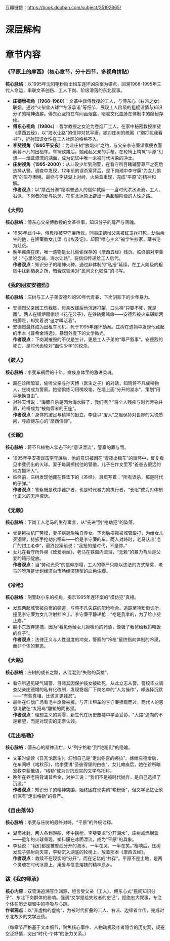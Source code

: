 豆瓣链接：https://book.douban.com/subject/35192665/

# 深层解构


# 章节内容
### **《平原上的摩西》（核心章节，分十四节，多视角拼贴）**  
**核心脉络**：以1995年沈阳艳粉街出租车连环凶杀案为锚点，回溯1968-1995年三代人命运，串联文革创伤、工人下岗、阶级滑落的东北叙事。  
- **庄德增视角（1968-1980）**：文革中救傅教授的工人，与傅东心（右派之女）联姻。通过“火柴盒火球”“冬泳承诺”等细节，展现工人阶级的粗粝温情与知识分子的精神洁癖。傅东心坚持在车间画烟盒，暗喻文化血脉在体制中的隐秘存续。  
- **傅东心视角（1980s）**：哲学教授之女沦为卷烟厂工人，在家中秘密教授李斐《摩西五经》，以“海水让路”的信仰对抗平庸。她对庄树的疏离（“别打扰我看书”），折射知识女性在工人社区的格格不入。  
- **李斐视角（1995平安夜）**：为赴庄树“放焰火”之约，与父亲李守廉误乘便衣警察蒋不凡的出租车。车祸致瘫后，她藏起父亲的手枪，在轮椅上构筑“平原”幻想——烟盒漂流的湖面，成为记忆中唯一未被时代污染的净土。  
- **庄树视角（1995-2000）**：从斗殴少年到刑警，在看守所目睹辅警尊严之死后选择从警。调查中发现，12年前的误杀案背后，是下岗潮中李守廉“为女儿偷药”的生存困境。最终与李斐湖上对峙，火柴盒重现，完成“平原”的精神和解。  
**作者观点**：以“摩西分海”隐喻普通人的信仰救赎——当时代洪水流淌，工人、右派、下岗者的爱与执念，在东北冰原上辟出一条超越阶级的人性之路。


### **《大师》**  
**核心脉络**：傅东心父亲傅教授的文革往事，知识分子的尊严与落魄。  
- 1968年武斗中，傅教授被李守廉所救，同事庄德增父亲被红卫兵打死。劫后余生的他，在陋室教女儿读《出埃及记》，却因“唯心主义”被学生抄家，藏书沦为灶纸。  
- 晚年瘫痪在床，唯一遗物是女儿偷偷保存的《摩西五经》残页。临终前对李斐说：“心里的念诚，海水让路”，将信仰传递给工人后代。  
**作者观点**：知识分子的精神火种，通过非体制的“私授”延续，在工人阶级的粗粝中找到栖身之所，暗合双雪涛对“民间文化韧性”的书写。


### **《我的朋友安德烈》**  
**核心脉络**：庄树与工人子弟安德烈的90年代青春，下岗阴影下的少年暴力。  
- 安德烈父亲因工伤截肢，母亲改嫁后他沉迷打架，口头禅“只要不死，就是赢”。两人在锅炉房偷烧《花花公子》，在铁轨旁赌命——安德烈被火车碾断两根脚趾，却笑着说“这才叫活着”。  
- 安德烈最终成为出租车司机，死于1995年连环劫案。庄树在遗物中发现他藏起的半本《普希金诗选》，暴烈外表下的文学微光。  
**作者观点**：下岗潮摧毁的不仅是生计，更是工人子弟的“尊严叙事”。安德烈的死亡，是时代齿轮对“血性少年”的绞杀。


### **《跛人》**  
**核心脉络**：李斐车祸后的十年，瘫痪身体里的激进灵魂。  
- 藏在诊所暗室，偷听父亲与孙天博（医生之子）的对话，知晓蒋不凡成植物人，庄树成为警察。她偷偷练习用嘴咬笔，在墙上画“分开的湖水”，策划“用手枪换自由”。  
- 对孙天博说：“海豚自杀是因为海水脏了，我们呢？”将个人残疾与时代污染并置，轮椅成为“被侮辱者的王座”。  
**作者观点**：身体的跛足与精神的挺立，李斐以“废人”之躯保持对世界的尖锐质问，呼应傅东心的“摩西信仰”。


### **《长眠》**  
**核心脉络**：蒋不凡植物人状态下的“意识漂流”，警察的罪与罚。  
- 1995年平安夜误击李守廉后，他的意识被困在“雪夜出租车”的循环中，反复看见李斐扔出的火球。妻子每周擦拭他的警徽，儿子在作文里写“爸爸去很远的地方抓坏人”。  
- 临终前，庄树发现他藏在鞋垫下的《圣经》，扉页写着：“所有误杀，都是时代的子弹。”  
**作者观点**：警察既是秩序维护者，也是时代暴力的执行者，“长眠”成为对体制化正义的无声控诉。


### **《无赖》**  
**核心脉络**：下岗工人老马的生存寓言，从“先进”到“抢劫犯”的坠落。  
- 曾是拖拉机厂劳模，妻子病逝后独自养女。下岗后摆摊被城管殴打，为给女儿买钢琴，持扳手抢劫出租车——恰是李守廉的车。两人对峙时，老马认出“老厂的钳工老李”，最终投案前说：“我抢的是时代，不是你。”  
- 女儿在看守所外弹《致爱丽丝》，老马在铁窗内流泪，“无赖”的暴力背后是父爱的畸形绽放。  
**作者观点**：当“劳动光荣”的信仰崩塌，工人的尊严只能以违法的方式祭奠，老马的堕落是计划经济向市场经济转型的血色注脚。


### **《冷枪》**  
**核心脉络**：刑警赵小东的视角，揭示1995年连环案的“模仿犯”真相。  
- 发现两起城管被杀案的弹道，与蒋不凡失踪的配枪吻合。追踪至艳粉街诊所，撞见李守廉为女儿注射杜冷丁。李守廉平静递枪：“枪是我拿的，为了给小斐止疼。”  
- 赵小东放弃逮捕，因为“看见他给女儿擦嘴角的药渍，像极了我爸给我妈喂饭的样子”。  
**作者观点**：法律正义与人性温度的冲突，警察的“冷枪”最终指向体制的冷漠，而非个体的罪恶。


### **《大路》**  
**核心脉络**：庄树的成长之路，从混混到“失败的英雄”。  
- 看守所遇见硬气辅警，目睹其因保护妓女被砍死，从此立志从警。警校毕业调查父亲庄德增的私有化改制，发现卷烟厂下岗名单的“人为操作”，却选择沉默——“有些真相，比谎言更残忍”。  
- 最终在红旗广场看毛主席像被拆，与开出租车的李守廉擦肩而过，两代人的恩怨消散在“太阳鸟”雕塑的阴影里。  
**作者观点**：理想主义的凋零，新生代在历史废墟中学会妥协，“大路”通向的不是希望，而是对现实的无奈认领。


### **《走出格勒》**  
**核心脉络**：傅东心的精神流亡，从“列宁格勒”到“艳粉街”的隐喻。  
- 文革时偷读《日瓦戈医生》，幻想自己是“走出冬宫的娜拉”。嫁给庄德增后，在车间哼《喀秋莎》，给李斐讲“圣彼得堡的白夜”。女儿瘫痪后，她在诊所暗室教李斐俄语，“格勒”成为对抗现实的文学乌托邦。  
- 晚年在养老院背诵普希金，对护工说：“我们不是被时代抛弃，是自己选择了沉没。”  
**作者观点**：知识分子的精神突围，始终困在现实的“艳粉街”，但文学记忆让他们保有“走出格勒”的尊严。


### **《自由落体》**  
**核心脉络**：李斐与庄树的最终对峙，“平原”的终极诠释。  
- 湖面冰封，两人各划游船，怀中揣枪。李斐要求“分开湖水”，庄树点燃烟盒——童年的火球重现，塑料膜在冰面漂流，成为“平原”的具象。  
- 李斐说：“我们都是被摩西分开的海水，一半在哭，一半在笑。”枪响后，庄树发现子弹射向天空，李斐沉入湖底的轮椅上，放着那本《摩西五经》。  
**作者观点**：救赎不在现实的“分开”，而在记忆的“共存”。平原不是土地，是两个灵魂在时代冰原上，用爱与信念熔铸的精神原乡。


### **跋《我的师承》**  
**核心内容**：双雪涛追溯写作渊源，坦言受父亲（工人）、傅东心式“民间知识分子”、东北下岗群体的影响。强调“文学是给失败者的史记”，拒绝宏大叙事，专注个体在历史褶皱中的呼吸与心跳。  
**作者观点**：以“非虚构的虚构”，为被时代折叠的工人、右派、边缘者立传，完成对东北故乡的文学还债。  

（每章节严格基于文本细节，聚焦核心事件、人物动机及作者隐含的历史观，规避空泛抒情，突出“时代-个体”的张力关系。）